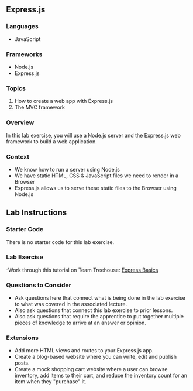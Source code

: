 ## Express.js 

### Languages
- JavaScript

### Frameworks
- Node.js
- Express.js

### Topics
1. How to create a web app with Express.js
2. The MVC framework

### Overview
In this lab exercise, you will use a Node.js server and the Express.js web framework to build a web application. 

### Context
- We know how to run a server using Node.js
- We have static HTML, CSS & JavaScript files we need to render in a Browser
- Express.js allows us to serve these static files to the Browser using Node.js

## Lab Instructions

### Starter Code
There is no starter code for this lab exercise.

### Lab Exercise
-Work through this tutorial on Team Treehouse: [Express Basics](https://teamtreehouse.com/library/express-basics-2) 

### Questions to Consider
- Ask questions here that connect what is being done in the lab exercise to what was covered in the associated lecture.
- Also ask questions that connect this lab exercise to prior lessons.
- Also ask questions that require the apprentice to put together multiple pieces of knowledge to arrive at an answer or opinion.

### Extensions
- Add more HTML views and routes to your Express.js app.
- Create a blog-based website where you can write, edit and publish posts.
- Create a mock shopping cart website where a user can browse inventory, add items to their cart, and reduce the inventory count for an item when they "purchase" it.
